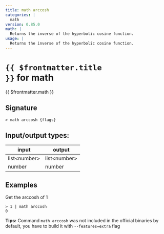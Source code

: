 ```yaml
---
title: math arccosh
categories: |
  math
version: 0.85.0
math: |
  Returns the inverse of the hyperbolic cosine function.
usage: |
  Returns the inverse of the hyperbolic cosine function.
---
```

<!-- This file is automatically generated. Please edit the command in https://github.com/nushell/nushell instead. -->

# <code>{{ $frontmatter.title }}</code> for math

<div class='command-title'>{{ $frontmatter.math }}</div>

## Signature

```> math arccosh {flags} ```


## Input/output types:

| input        | output       |
| ------------ | ------------ |
| list\<number\> | list\<number\> |
| number       | number       |
## Examples

Get the arccosh of 1
```nu
> 1 | math arccosh
0
```


**Tips:** Command `math arccosh` was not included in the official binaries by default, you have to build it with `--features=extra` flag